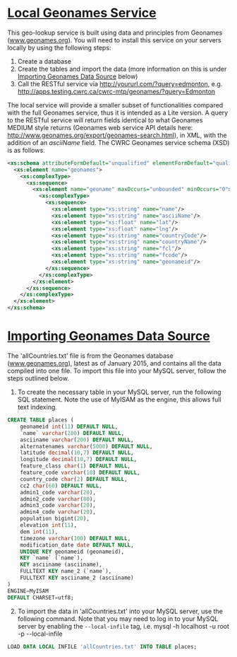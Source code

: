 [Local Geonames Service](#home)
======================

This geo-lookup service is built using data and principles from Geonames (www.geonames.org). You will need to install this service on your servers locally by using the following steps:

1. Create a database
2. Create the tables and import the data (more information on this is under [Importing Geonames Data Source](#importing-data) below)
3. Call the RESTful service via http://yoururl.com/?query=edmonton, e.g. http://apps.testing.cwrc.ca/cwrc-mtp/geonames/?query=Edmonton

The local service will provide a smaller subset of functionalities compared with the full Geonames service, thus it is intended as a Lite version. A query to the RESTful service will return fields identical to what Geonames MEDIUM style returns (Geonames web service API details here: http://www.geonames.org/export/geonames-search.html), in XML, with the addition of an _asciiName_ field. The CWRC Geonames service schema (XSD) is as follows.

```xml
<xs:schema attributeFormDefault="unqualified" elementFormDefault="qualified" xmlns:xs="http://www.w3.org/2001/XMLSchema">
  <xs:element name="geonames">
    <xs:complexType>
      <xs:sequence>
        <xs:element name="geoname" maxOccurs="unbounded" minOccurs="0">
          <xs:complexType>
            <xs:sequence>
              <xs:element type="xs:string" name="name"/>
              <xs:element type="xs:string" name="asciiName"/>
              <xs:element type="xs:float" name="lat"/>
              <xs:element type="xs:float" name="lng"/>
              <xs:element type="xs:string" name="countryCode"/>
              <xs:element type="xs:string" name="countryName"/>
              <xs:element type="xs:string" name="fcl"/>
              <xs:element type="xs:string" name="fcode"/>
              <xs:element type="xs:string" name="geonameid"/>
            </xs:sequence>
          </xs:complexType>
        </xs:element>
      </xs:sequence>
    </xs:complexType>
  </xs:element>
</xs:schema>
```

[Importing Geonames Data Source](#importing-data)
==============================

The 'allCountries.txt' file is from the Geonames database (www.geonames.org), latest as of January 2015, and contains all the data compiled into one file. To import this file into your MySQL server, follow the steps outlined below.

1) To create the necessary table in your MySQL server, run the following SQL statement. Note the use of MyISAM as the engine, this allows full text indexing.

```sql
CREATE TABLE places (
	geonameid int(11) DEFAULT NULL,
	`name` varchar(200) DEFAULT NULL,
	asciiname varchar(200) DEFAULT NULL,
	alternatenames varchar(5000) DEFAULT NULL,
	latitude decimal(10,7) DEFAULT NULL,
	longitude decimal(10,7) DEFAULT NULL,
	feature_class char(1) DEFAULT NULL,
	feature_code varchar(10) DEFAULT NULL,
	country_code char(2) DEFAULT NULL,
	cc2 char(60) DEFAULT NULL,
	admin1_code varchar(20),
	admin2_code varchar(80),
	admin3_code varchar(20),
	admin4_code varchar(20),
	population bigint(20),
	elevation int(11),
	dem int(11),
	timezone varchar(100) DEFAULT NULL,
	modification_date date DEFAULT NULL,
	UNIQUE KEY geonameid (geonameid),
	KEY `name` (`name`),
	KEY asciiname (asciiname),
	FULLTEXT KEY name_2 (`name`),
	FULLTEXT KEY asciiname_2 (asciiname)
)
ENGINE=MyISAM 
DEFAULT CHARSET=utf8;
```
	
2) To import the data in 'allCountries.txt' into your MySQL server, use the following command. Note that you may need to log in to your MySQL server by enabling the `--local-infile` tag, i.e. mysql -h localhost -u root -p --local-infile

```sql
LOAD DATA LOCAL INFILE 'allCountries.txt' INTO TABLE places;
```
